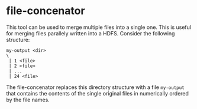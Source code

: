 file-concenator
===============

This tool can be used to merge multiple files into a single one. This is useful for merging files parallely written into a HDFS.
Consider the following structure:
```
my-output <dir>
\
 | 1 <file>
 | 2 <file>
 | ...
 | 24 <file>
```
The file-concenator replaces this directory structure with a file ```my-output``` that contains the contents of the single original files in numerically ordered by the file names.
